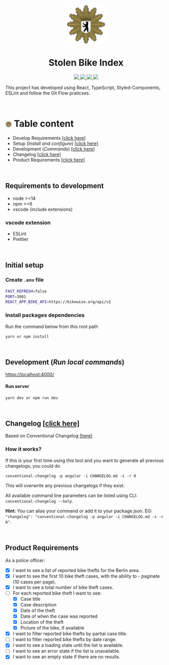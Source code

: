 <p align="center">
  <a href="https://stolen-bikes-index.herokuapp.com/" target="_blank">
    <img src="_docs/berliner_polizei.svg" width="120" />
  </a>
</p>

<h1 align="center">Stolen Bike Index</h1>

<p align="center">
  <a href="https://stolen-bikes-index.herokuapp.com/" target="_blank">
    <img src="https://img.shields.io/badge/-development-red" />
  </a>
  <a href="https://stolen-bikes-index-app.herokuapp.com/" target="_blank">
    <img src="https://img.shields.io/badge/-production-purple" />
  </a>
  <a href="#setup">
    <img src="https://img.shields.io/badge/-setup-blue" />
  </a>
  <a href="#changelog" target="_blank">
    <img src="https://img.shields.io/badge/-changelog-grey" />
  </a>
</p>

This project has developed using React, TypeScript, Styled-Components, ESLint and follow the Git Flow praticses.

<br>

<!-- ![Mobile-GIF](_docs/stolen-bykes.gif) -->


# <img src="_docs/berliner_polizei.svg" width="20" valign="middle" /> **Table content**

- Develop Requirements [[click here]](#requirements)
- Setup (*Install and configure*) [[click here]](#setup)
- Development (*Commands*) [[click here]](#development)
- Changelog [[click here]](#changelog)
- Product Requirements [[click here]](#todo)

<br>
<a name="requirements"></a>

## **Requirements to development**

- node >=14
- npm >=6
- vscode (include extensions)

### vscode extension

- ESLint
- Prettier

<br>
<a name="setup"></a>

## **Initial setup**

### Create `.env` file

```bash
FAST_REFRESH=false
PORT=3001
REACT_APP_BIKE_API=https://bikewise.org/api/v2
```

### Install packages dependencies

Run the command below from this root path

```terminal
yarn or npm install
```


<br>
<a name="development"></a>

## **Development** (*Run local commands*)
[https://localhost:4000/](https://localhost:4000/)

#### Run server

```terminal
yarn dev or npm run dev
```


<br>
<a name="changelog"></a>

## Changelog [[click here]](CHANGELOG.md)

Based on Conventional Changelog [[here]](https://github.com/conventional-changelog/conventional-changelog/tree/master/packages/conventional-changelog-cli)

### How it works?

If this is your first time using this tool and you want to generate all previous changelogs, you could do

```
conventional-changelog -p angular -i CHANGELOG.md -s -r 0
```

This will overwrite any previous changelogs if they exist.

All available command line parameters can be listed using CLI: `conventional-changelog --help`.

**Hint:** You can alias your command or add it to your package.json. EG: `"changelog": "conventional-changelog -p angular -i CHANGELOG.md -s -r 0"`.

<br>
<a name="todo"></a>

## **Product Requirements**

As a police officer:

- [X] I want to see a list of reported bike thefts for the Berlin area.
- [X] I want to see the first 10 bike theft cases, with the ability to - paginate (10 cases per page).
- [X] I want to see a total number of bike theft cases.
- [ ] For each reported bike theft I want to see:
  - [X] Case title
  - [X] Case description
  - [X] Date of the theft
  - [X] Date of when the case was reported
  - [X] Location of the theft
  - [X] Picture of the bike, if available
- [X] I want to filter reported bike thefts by partial case title.
- [ ] I want to filter reported bike thefts by date range.
- [X] I want to see a loading state until the list is available.
- [ ] I want to see an error state if the list is unavailable.
- [X] I want to see an empty state if there are no results.
